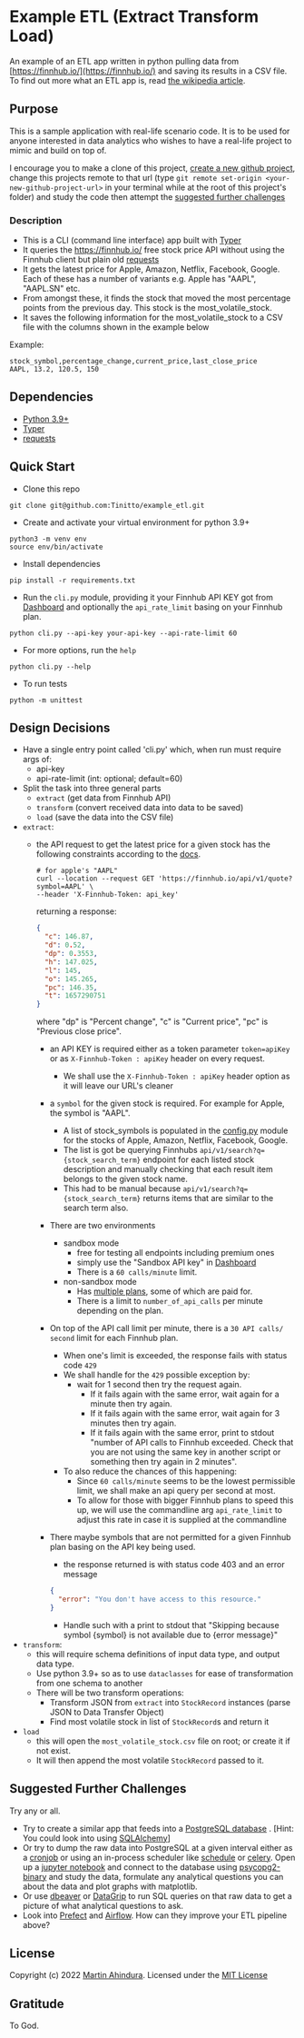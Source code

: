 # Example ETL (Extract Transform Load)

An example of an ETL app written in python pulling data from [https://finnhub.io/](https://finnhub.io/)
and saving its results in a CSV file. To find out more what an ETL app is,
read [the wikipedia article](https://en.wikipedia.org/wiki/Extract,_transform,_load).

## Purpose

This is a sample application with real-life scenario code. It is to be used for anyone interested in data analytics
who wishes to have a real-life project to mimic and build on top of.

I encourage you to make a clone of this
project, [create a new github project](https://docs.github.com/en/get-started/quickstart/create-a-repo), change
this projects remote to that url (type `git remote set-origin <your-new-github-project-url>` in your terminal while at
the root of this project's folder) and study the code then attempt
the [suggested further challenges](#suggested-further-challenges)

### Description

- This is a CLI (command line interface) app built with [Typer](https://typer.tiangolo.com/typer-cli/)
- It queries the https://finnhub.io/ free stock price API without using the Finnhub client but plain
  old [requests](https://pypi.org/project/requests/)
- It gets the latest price for Apple, Amazon, Netflix, Facebook, Google. Each of these has a number of variants e.g.
  Apple has "AAPL", "AAPL.SN" etc.
- From amongst these, it finds the stock that moved the most percentage points from the previous day. This stock is the
  most_volatile_stock.
- It saves the following information for the most_volatile_stock to a CSV file with the columns shown in the example
  below

Example:

```text
stock_symbol,percentage_change,current_price,last_close_price
AAPL, 13.2, 120.5, 150
```

## Dependencies

- [Python 3.9+](https://www.python.org/downloads/release/python-3913/)
- [Typer](https://typer.tiangolo.com/)
- [requests](https://pypi.org/project/requests/)

## Quick Start

- Clone this repo

```shell
git clone git@github.com:Tinitto/example_etl.git
```

- Create and activate your virtual environment for python 3.9+

```shell
python3 -m venv env
source env/bin/activate
```

- Install dependencies

```shell
pip install -r requirements.txt
```

- Run the `cli.py` module, providing it your Finnhub API KEY got from [Dashboard](https://finnhub.io/dashboard) and
  optionally the `api_rate_limit` basing on your Finnhub plan.

```shell
python cli.py --api-key your-api-key --api-rate-limit 60
```

- For more options, run the `help`

```shell
python cli.py --help
```

- To run tests

```shell
python -m unittest
```

## Design Decisions

- Have a single entry point called 'cli.py' which, when run must require args of:
    - api-key
    - api-rate-limit (int: optional; default=60)
- Split the task into three general parts
    - `extract` (get data from Finnhub API)
    - `transform` (convert received data into data to be saved)
    - `load` (save the data into the CSV file)
- `extract`:
    - the API request to get the latest price for a given stock has the following constraints according to
      the [docs](https://finnhub.io/docs/api/introduction).

      ```shell
      # for apple's "AAPL"
      curl --location --request GET 'https://finnhub.io/api/v1/quote?symbol=AAPL' \
      --header 'X-Finnhub-Token: api_key'
      ```

      returning a response:

      ```JSON
      {
        "c": 146.87,
        "d": 0.52,
        "dp": 0.3553,
        "h": 147.025,
        "l": 145,
        "o": 145.265,
        "pc": 146.35,
        "t": 1657290751
      }
      ```

      where "dp" is "Percent change", "c" is "Current price", "pc" is "Previous close price".

        - an API KEY is required either as a token parameter `token=apiKey` or as `X-Finnhub-Token : apiKey` header on
          every request.
            - We shall use the `X-Finnhub-Token : apiKey` header option as it will leave our URL's cleaner
        - a `symbol` for the given stock is required. For example for Apple, the symbol is "AAPL".
            - A list of stock_symbols is populated in the [config.py](core/config.py) module for the stocks of Apple,
              Amazon, Netflix, Facebook, Google.
            - The list is got be querying Finnhubs `api/v1/search?q={stock_search_term}` endpoint for each
              listed stock description and manually checking that each result item belongs to the given stock name.
            - This had to be manual because `api/v1/search?q={stock_search_term}` returns items that are similar to the
              search term also.
        - There are two environments
            - sandbox mode
                - free for testing all endpoints including premium ones
                - simply use the "Sandbox API key" in [Dashboard](https://finnhub.io/dashboard)
                - There is a `60 calls/minute` limit.
            - non-sandbox mode
                - Has [multiple plans](https://finnhub.io/pricing), some of which are paid for.
                - There is a limit to `number_of_api_calls` per minute depending on the plan.
        - On top of the API call limit per minute, there is a `30 API calls/ second` limit for each Finnhub plan.
            - When one's limit is exceeded, the response fails with status code `429`
            - We shall handle for the `429` possible exception by:
                - wait for 1 second then try the request again.
                    - If it fails again with the same error, wait again for a minute then try again.
                    - If it fails again with the same error, wait again for 3 minutes then try again.
                    - If it fails again with the same error, print to stdout
                      "number of API calls to Finnhub exceeded. Check that you are not using the same key in another
                      script or something then try again in 2 minutes".
            - To also reduce the chances of this happening:
                - Since `60 calls/minute` seems to be the lowest permissible limit, we shall make an api query per
                  second at most.
                - To allow for those with bigger Finnhub plans to speed this up, we will use the commandline
                  arg `api_rate_limit`
                  to adjust this rate in case it is supplied at the commandline
        - There maybe symbols that are not permitted for a given Finnhub plan basing on the API key being used.
            - the response returned is with status code 403 and an error message

          ```JSON
          {
            "error": "You don't have access to this resource."
          }
          ```

            - Handle such with a print to stdout that "Skipping because symbol {symbol} is not available due to {error
              message}"
- `transform`:
    - this will require schema definitions of input data type, and output data type.
    - Use python 3.9+ so as to use `dataclasses` for ease of transformation from one schema to another
    - There will be two transform operations:
        - Transform JSON from `extract` into `StockRecord` instances (parse JSON to Data Transfer Object)
        - Find most volatile stock in list of `StockRecord`s and return it
- `load`
    - this will open the `most_volatile_stock.csv` file on root; or create it if not exist.
    - It will then append the most volatile `StockRecord` passed to it.

## Suggested Further Challenges

Try any or all.

- Try to create a similar app that feeds into a [PostgreSQL database](https://www.postgresql.org/)
  . [Hint: You could look into using [SQLAlchemy](https://www.sqlalchemy.org/)]
- Or try to dump the raw data into PostgreSQL at a given interval either as
  a [cronjob](https://www.geeksforgeeks.org/how-to-setup-cron-jobs-in-ubuntu/) or using an in-process scheduler
  like [schedule](https://schedule.readthedocs.io/en/stable/) or [celery](https://docs.celeryq.dev/en/stable/).
  Open up a [jupyter notebook](https://jupyter.org/install) and connect to the database
  using [psycopg2-binary](https://pypi.org/project/psycopg2-binary/) and study the
  data, formulate any analytical questions you can about the data and plot graphs with matplotlib.
- Or use [dbeaver](https://dbeaver.io/) or [DataGrip](https://www.jetbrains.com/datagrip/) to run SQL queries on that
  raw data to get a picture of what analytical questions to ask.
- Look into [Prefect](https://www.prefect.io/) and [Airflow](https://airflow.apache.org/). How can they improve your
  ETL pipeline above?

## License

Copyright (c) 2022 [Martin Ahindura](https://github.com/tinitto). Licensed under the [MIT License](./LICENSE)

## Gratitude

To God.

